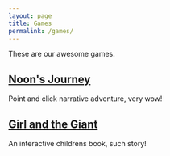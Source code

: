 ```yaml
---
layout: page
title: Games
permalink: /games/
---
```


These are our awesome games.

## [Noon's Journey](http://www.tideshell.studio)
Point and click narrative adventure, very wow!

## [Girl and the Giant](http://www.tideshell.studio)
An interactive childrens book, such story!
